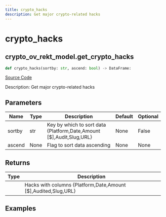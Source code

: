 ```yaml
---
title: crypto_hacks
description: Get major crypto-related hacks
---
```

# crypto_hacks

## crypto_ov_rekt_model.get_crypto_hacks

```python
def crypto_hacks(sortby: str, ascend: bool) -> DataFrame:
```
[Source Code](https://github.com/OpenBB-finance/OpenBBTerminal/tree/main/openbb_terminal/cryptocurrency/overview/rekt_model.py#L91)

Description: Get major crypto-related hacks

## Parameters

| Name | Type | Description | Default | Optional |
| ---- | ---- | ----------- | ------- | -------- |
| sortby | str | Key by which to sort data {Platform,Date,Amount [$],Audit,Slug,URL} | None | False |
| ascend | None | Flag to sort data ascending | None | None |

## Returns

| Type | Description |
| ---- | ----------- |
|  | Hacks with columns {Platform,Date,Amount [$],Audited,Slug,URL} |

## Examples

